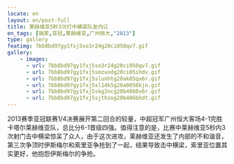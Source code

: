 ```yaml
---
locate: en
layout: en/post-full
title: 莱赫维亚5秒3次打中横梁队友内讧
en_tags: [搞笑,亚冠,莱赫维亚,广州恒大,"2013"]
type: gallery
featimg: 7bb8bd97gy1fxj5so3r24g20ci050qv7.gif
gallery:
    - images:
      - url: 7bb8bd97gy1fxj5so3r24g20ci050qv7.gif
      - url: 7bb8bd97gy1fxj5smzundg20ci05ihdv.gif
      - url: 7bb8bd97gy1fxj5slunhtg20ak05qx6r.gif
      - url: 7bb8bd97gy1fxj5sl14k5g20a0056kjn.gif
      - url: 7bb8bd97gy1fxj5skg2ncg20b4060x6r.gif
      - url: 7bb8bd97gy1fxj5sjthzog20b406bhdt.gif
---
```


2013赛季亚冠联赛1/4决赛展开第二回合的较量，中超冠军广州恒大客场4-1完胜卡塔尔莱赫维亚队，总比分6-1晋级四强。值得注意的是，比赛中莱赫维亚5秒内3次射门击中横梁惊呆了众人，由于这次进攻，莱赫维亚还发生了内部的不和谐音，第三次争顶时伊斯梅尔和索里亚争抢到了一起，结果导致击中横梁，索里亚位置其实更好，他抱怨伊斯梅尔的争抢。